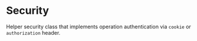 # Security

Helper security class that implements operation authentication via `cookie` or
`authorization` header.
